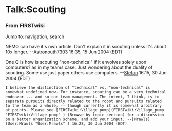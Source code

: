# Talk:Scouting

### From FIRSTwiki

Jump to: navigation, search

NEMO can have it's own article. Don't explain it in scouting unless it's about
10x longer. --[Astronouth7303](User:Astronouth7303
"User:Astronouth7303" ) 16:35, 15 Jun 2004 (EDT)

One Q is how is scouting "non-technical" if it envolves solely upon computers?
as in my teams case. Just wondering about the duality of scouting. Some use
just paper others use computers. --[Stefan](User:Stefan
"User:Stefan" ) 16:15, 30 Jun 2004 (EDT)

    I believe the distinction of "technical" vs. "non-technical" is somewhat undefined now. For instance, scouting can be a very technical endeavor ... and so can team management. The intent, I think, is to separate pursuits directly related to the robot and pursuits related to the team as a whole, -- though currently it is somewhat arbitrary at points. Please see [FIRSTwiki:Village pump](FIRSTwiki:Village_pump "FIRSTwiki:Village pump" ) (Browse by topic section) for a discussion on a better organization scheme, and add your input. --[Mrawls](User:Mrawls "User:Mrawls" ) 16:28, 30 Jun 2004 (EDT) 

